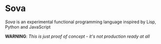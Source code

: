 # Sova

<i>Sova</i> is an experimental functional programming language inspired by Lisp, Python and JavaScript

**WARNING**: _This is just proof of concept - it's not production ready at all_
